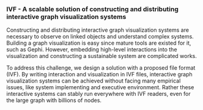 ### IVF - A scalable solution of constructing and distributing interactive graph visualization systems

Constructing and distributing interactive graph visualization systems are necessary to observe on linked objects and understand complex systems. Building a graph visualization is easy since mature tools are existed for it, such as Gephi. However, embedding high-level interactions into the visualization and constructing a sustainable system are complicated works.

To address this challenge, we design a solution with a proposed file format (IVF). By writing interaction and visualization in IVF files, interactive graph visualization systems can be achieved without facing many empirical issues, like system implementing and executive environment. Rather these interactive systems can stably run everywhere with IVF readers, even for the large graph with billions of nodes.
